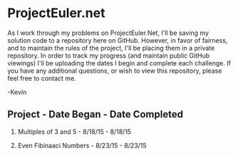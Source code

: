 # ProjectEuler.net

As I work through my problems on ProjectEuler.Net, I'll be saving my solution code to a repository here on GitHub. However, in favor of fairness, and to maintain the rules of the project, I'll be placing them in a private repository. In order to track my progress (and maintain public GitHub viewings) I'll be uploading the dates I begin and complete each challenge. If you have any additional questions, or wish to view this repository, please feel free to contact me.

-Kevin

Project - Date Began - Date Completed
-------------------------------------
1) Multiples of 3 and 5 - 8/18/15 - 8/18/15

2) Even Fibinaaci Numbers - 8/23/15 - 8/23/15
